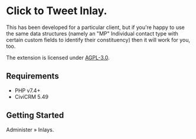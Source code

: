# Click to Tweet Inlay.

This has been developed for a particular client, but if you're happy to use the same data structures (namely an "MP" Individual contact type with certain custom fields to identify their constituency) then it will work for you, too.

The extension is licensed under [AGPL-3.0](LICENSE.txt).

## Requirements

* PHP v7.4+
* CiviCRM 5.49

## Getting Started

Administer » Inlays.


